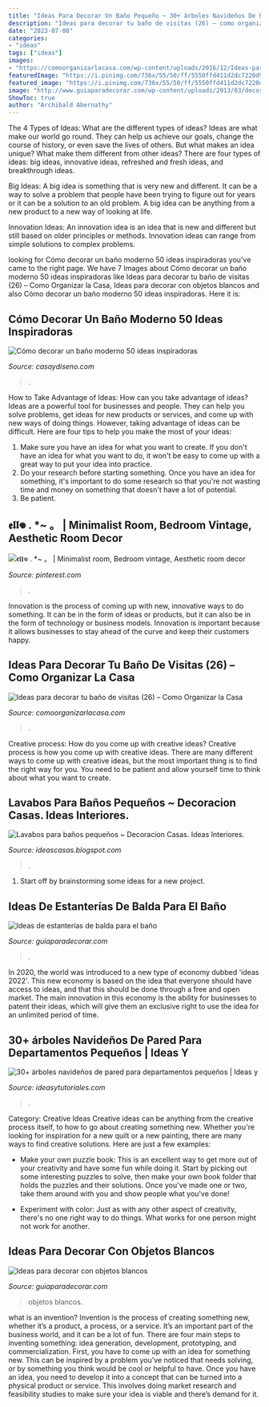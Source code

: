 ```yaml
---
title: "Ideas Para Decorar Un Baño Pequeño ~ 30+ árboles Navideños De Pared Para Departamentos Pequeños"
description: "Ideas para decorar tu baño de visitas (26) – como organizar la casa"
date: "2023-07-08"
categories:
- "ideas"
tags: ["ideas"]
images:
- "https://comoorganizarlacasa.com/wp-content/uploads/2016/12/Ideas-para-decorar-tu-baño-de-visitas-26-225x300.jpg"
featuredImage: "https://i.pinimg.com/736x/55/50/ff/5550ffd411d2dc7220d9ed85e90b2285.jpg"
featured_image: "https://i.pinimg.com/736x/55/50/ff/5550ffd411d2dc7220d9ed85e90b2285.jpg"
image: "http://www.guiaparadecorar.com/wp-content/uploads/2013/03/decora-con-objetos-en-blanco-08.jpg"
ShowToc: true
author: "Archibald Abernathy"
---
```



The 4 Types of Ideas: What are the different types of ideas?
Ideas are what make our world go round. They can help us achieve our goals, change the course of history, or even save the lives of others. But what makes an idea unique? What make them different from other ideas?
There are four types of ideas: big ideas, innovative ideas, refreshed and fresh ideas, and breakthrough ideas.

Big Ideas: A big idea is something that is very new and different. It can be a way to solve a problem that people have been trying to figure out for years or it can be a solution to an old problem. A big idea can be anything from a new product to a new way of looking at life.

Innovation Ideas: An innovation idea is an idea that is new and different but still based on older principles or methods. Innovation ideas can range from simple solutions to complex problems.

	

		
looking for Cómo decorar un baño moderno 50 ideas inspiradoras you've came to the right page. We have 7 Images about Cómo decorar un baño moderno 50 ideas inspiradoras like Ideas para decorar tu baño de visitas (26) – Como Organizar la Casa, Ideas para decorar con objetos blancos and also Cómo decorar un baño moderno 50 ideas inspiradoras. Here it is:
		
    
## Cómo Decorar Un Baño Moderno 50 Ideas Inspiradoras

<img loading=lazy src="https://casaydiseno.com/wp-content/uploads/2015/06/bano-pequeno-moderno-macetas-decoracion.jpg" onerror="this.onerror=null;this.src='https://tse4.mm.bing.net/th?id=OIP.2Cwj14mIgl6TFirnUH4kdgHaJ9&amp;pid=15.1';" alt="Cómo decorar un baño moderno 50 ideas inspiradoras">

_Source: casaydiseno.com_

>. 

	

How to Take Advantage of Ideas: How can you take advantage of ideas?
Ideas are a powerful tool for businesses and people. They can help you solve problems, get ideas for new products or services, and come up with new ways of doing things. However, taking advantage of ideas can be difficult. Here are four tips to help you make the most of your ideas: 
1. Make sure you have an idea for what you want to create. If you don't have an idea for what you want to do, it won't be easy to come up with a great way to put your idea into practice. 
2. Do your research before starting something. Once you have an idea for something, it's important to do some research so that you're not wasting time and money on something that doesn't have a lot of potential. 
3. Be patient.

    
## 𝖊𝖑𝖑𖦹 . *~ 。 | Minimalist Room, Bedroom Vintage, Aesthetic Room Decor

<img loading=lazy src="https://i.pinimg.com/736x/55/50/ff/5550ffd411d2dc7220d9ed85e90b2285.jpg" onerror="this.onerror=null;this.src='https://tse2.mm.bing.net/th?id=OIP.DqYCjhSOZpEaYUG4MiOJNgHaNL&amp;pid=15.1';" alt="𝖊𝖑𝖑𖦹 . *~ 。 | Minimalist room, Bedroom vintage, Aesthetic room decor">

_Source: pinterest.com_

>. 

	

Innovation is the process of coming up with new, innovative ways to do something. It can be in the form of ideas or products, but it can also be in the form of technology or business models. Innovation is important because it allows businesses to stay ahead of the curve and keep their customers happy.

    
## Ideas Para Decorar Tu Baño De Visitas (26) – Como Organizar La Casa

<img loading=lazy src="https://comoorganizarlacasa.com/wp-content/uploads/2016/12/Ideas-para-decorar-tu-baño-de-visitas-26-225x300.jpg" onerror="this.onerror=null;this.src='https://tse4.mm.bing.net/th?id=OIP.rx_XZBBIYy-7XD1ZTabLFAAAAA&amp;pid=15.1';" alt="Ideas para decorar tu baño de visitas (26) – Como Organizar la Casa">

_Source: comoorganizarlacasa.com_

>. 

	

Creative process: How do you come up with creative ideas?
Creative process is how you come up with creative ideas. There are many different ways to come up with creative ideas, but the most important thing is to find the right way for you. You need to be patient and allow yourself time to think about what you want to create.

    
## Lavabos Para Baños Pequeños ~ Decoracion Casas. Ideas Interiores.

<img loading=lazy src="https://1.bp.blogspot.com/-rEqlS1K_oiQ/U7fOLsgH__I/AAAAAAAABNI/fSK_GlKje2o/s1600/lavabo+bano+moderno.jpg" onerror="this.onerror=null;this.src='https://tse4.mm.bing.net/th?id=OIP.1w64koGtI9GXwYmbysQMqgHaLG&amp;pid=15.1';" alt="Lavabos para baños pequeños ~ Decoracion Casas. Ideas Interiores.">

_Source: ideascasas.blogspot.com_

>. 

	

1. Start off by brainstorming some ideas for a new project.

    
## Ideas De Estanterías De Balda Para El Baño

<img loading=lazy src="https://www.guiaparadecorar.com/wp-content/uploads/2013/04/estanterias-de-balda-para-el-bano-05.jpg" onerror="this.onerror=null;this.src='https://tse4.mm.bing.net/th?id=OIP.EqlF7yyupE95bz2xXyxH7gHaJ4&amp;pid=15.1';" alt="Ideas de estanterías de balda para el baño">

_Source: guiaparadecorar.com_

>. 

	

In 2020, the world was introduced to a new type of economy dubbed 'ideas 2022'. This new economy is based on the idea that everyone should have access to ideas, and that this should be done through a free and open market. The main innovation in this economy is the ability for businesses to patent their ideas, which will give them an exclusive right to use the idea for an unlimited period of time.

    
## 30+ árboles Navideños De Pared Para Departamentos Pequeños | Ideas Y

<img loading=lazy src="https://ideasytutoriales.com/wp-content/uploads/2018/11/Arbol-de-Navidad-para-Pared-02.jpg" onerror="this.onerror=null;this.src='https://tse4.mm.bing.net/th?id=OIP.qq_lEcrWELTJqklZVqt13QHaJ3&amp;pid=15.1';" alt="30+ árboles navideños de pared para departamentos pequeños | Ideas y">

_Source: ideasytutoriales.com_

>. 

	

Category: Creative Ideas
Creative ideas can be anything from the creative process itself, to how to go about creating something new. Whether you're looking for inspiration for a new quilt or a new painting, there are many ways to find creative solutions. Here are just a few examples: 
- Make your own puzzle book: This is an excellent way to get more out of your creativity and have some fun while doing it. Start by picking out some interesting puzzles to solve, then make your own book folder that holds the puzzles and their solutions. Once you've made one or two, take them around with you and show people what you've done! 

- Experiment with color: Just as with any other aspect of creativity, there's no one right way to do things. What works for one person might not work for another.

    
## Ideas Para Decorar Con Objetos Blancos

<img loading=lazy src="http://www.guiaparadecorar.com/wp-content/uploads/2013/03/decora-con-objetos-en-blanco-08.jpg" onerror="this.onerror=null;this.src='https://tse3.mm.bing.net/th?id=OIP.nnVKiWG6d5MsSeyyAlQRHwAAAA&amp;pid=15.1';" alt="Ideas para decorar con objetos blancos">

_Source: guiaparadecorar.com_

>objetos blancos. 

	

what is an invention?
Invention is the process of creating something new, whether it’s a product, a process, or a service. It’s an important part of the business world, and it can be a lot of fun.
There are four main steps to inventing something: idea generation, development, prototyping, and commercialization. First, you have to come up with an idea for something new. This can be inspired by a problem you’ve noticed that needs solving, or by something you think would be cool or helpful to have. Once you have an idea, you need to develop it into a concept that can be turned into a physical product or service. This involves doing market research and feasibility studies to make sure your idea is viable and there’s demand for it.

